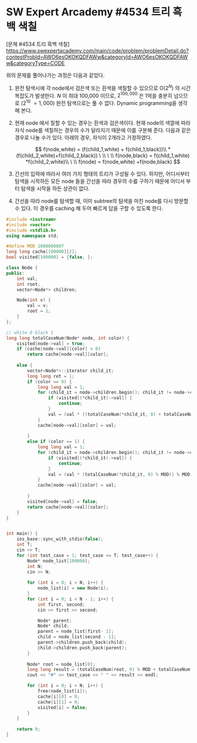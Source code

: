 # SW Expert Arcademy #4534 트리 흑백 색칠

[문제 #4534 트리 흑백 색칠] https://www.swexpertacademy.com/main/code/problem/problemDetail.do?contestProbId=AWO6esOKOKQDFAWw&categoryId=AWO6esOKOKQDFAWw&categoryType=CODE



 위의 문제를 풀어나가는 과정은 다음과 같았다.

1. 완전 탐색시에 각 node에서 검은색 또는 흰색을 색칠할 수 있으므로 O($2^N$) 의 시간복잡도가 발생한다. *N* 이 최대 100,000 이므로, $2^{100,000}$  은 1억을 충분히 넘으므로 ($2^{10} ~= 1,000$)  완전 탐색으로는 풀 수 없다. Dynamic programming을 생각해 본다.

2. 현재 node 에서 칠할 수 있는 경우는 흰색과 검은색이다. 현재 node의 색깔에 따라 자식 node를 색칠하는 경우의 수가 달라지기 때문에 이를 구분해 준다. 다음과 같은 경우로 나눌 수가 있다. 아래의 경우, 자식이 2개라고 가정하였다.


   $$
   f(node,white) = (f(child_1,white) + f(child_1,black))\\ *(f(child_2,white)+f(child_2,black)) \    \\ \ \\
   f(node,black) = f(child_1,white) *f(child_2,white)\\ \ \\
   f(node) = f(node,white) +f(node,black)
   $$

3. 간선의 입력에 따라서 여러 가지 형태의 트리가 구성될 수 있다. 하지만, 어디서부터 탐색을 시작하든 모든 node 들을 간선을 따라 경우의 수를 구하기 때문에 어디서 부터 탐색을 시작을 하든 상관이 없다.

4. 간선을 따라 node를 탐색할 때, 이미 subtree의 탐색을 마친 node를 다시 방문할 수 있다. 이 경우를 caching 해 두어 빠르게 답을 구할 수 있도록 한다.



```c++
#include <iostream>
#include <vector>
#include <stdlib.h>
using namespace std;

#define MOD 1000000007
long long cache[100000][2];
bool visited[100000] = {false, };

class Node {
public:
    int val;
    int root;
    vector<Node*> children;

    Node(int v) {
        val = v;
        root = 1;
    }
};

// white 0 black 1
long long totalCaseNum(Node* node, int color) { 
    visited[node->val] = true;
    if (cache[node->val][color] > 0)
        return cache[node->val][color];
    
    else {
        vector<Node*>::iterator child_it;
        long long ret = 1;
        if (color == 0) {         
            long long val = 1;
            for (child_it = node->children.begin(); child_it != node->children.end(); ++child_it) { 
                if (visited[(*child_it)->val]) {
                    continue;
                }
                val = (val * ((totalCaseNum(*child_it, 0) + totalCaseNum(*child_it, 1)) % MOD)) % MOD;                  
            }            
            cache[node->val][color] = val;
            
        }
        else if (color == 1) {  
            long long val = 1;
            for (child_it = node->children.begin(); child_it != node->children.end(); ++child_it) {
                if (visited[(*child_it)->val]) {
                    continue;
                }
                val = (val * (totalCaseNum(*child_it, 0) % MOD)) % MOD;                  
            }
            cache[node->val][color] = val;
            
        }
        visited[node->val] = false;
        return cache[node->val][color];
    }
}


int main() {
    ios_base::sync_with_stdio(false);
    int T;
    cin >> T;
    for (int test_case = 1; test_case <= T; test_case++) {
        Node* node_list[100000];
        int N;
        cin >> N;
        
        for (int i = 0; i < N; i++) {
            node_list[i] = new Node(i);
        }
        for (int i = 0; i < N - 1; i++) {
            int first, second;
            cin >> first >> second;

            Node* parent;
            Node* child;
            parent = node_list[first- 1];
            child = node_list[second - 1];
            parent->children.push_back(child);
            child->children.push_back(parent);
        }
       
        Node* root = node_list[0];
        long long result = (totalCaseNum(root, 0) % MOD + totalCaseNum(root, 1) % MOD) %MOD;
        cout << "#" << test_case << " " << result << endl;

        for (int i = 0; i < N; i++) {            
            free(node_list[i]);
            cache[i][0] = 0;
            cache[i][1] = 0;
            visited[i] = false;
        }        
    }
    
    return 0;
}
```





 

